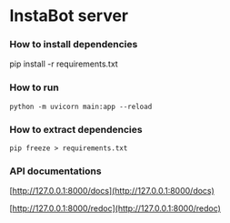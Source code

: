# InstaBot server

### How to install dependencies

pip install -r requirements.txt

### How to run

```python -m uvicorn main:app --reload```

### How to extract dependencies

```pip freeze > requirements.txt```

### API documentations

[http://127.0.0.1:8000/docs](http://127.0.0.1:8000/docs)

[http://127.0.0.1:8000/redoc](http://127.0.0.1:8000/redoc)
